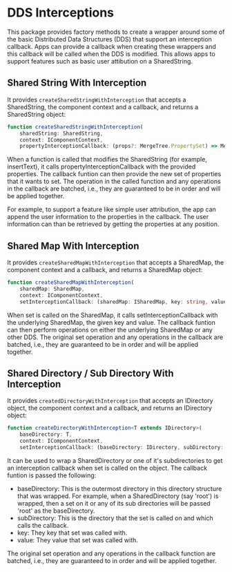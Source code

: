 # DDS Interceptions

This package provides factory methods to create a wrapper around some of the basic Distributed Data Structures (DDS) that support an interception callback. Apps can provide a callback when creating these wrappers and this callback will be called when the DDS is modified. This allows apps to support features such as basic user attibution on a SharedString.

## Shared String With Interception

It provides `createSharedStringWithInterception` that accepts a SharedString, the component context and a callback, and returns a SharedString object:
```typescript
function createSharedStringWithInterception(
    sharedString: SharedString,
    context: IComponentContext,
    propertyInterceptionCallback: (props?: MergeTree.PropertySet) => MergeTree.PropertySet): SharedString;
```

When a function is called that modifies the SharedString (for example, insertText), it calls propertyInterceptionCallback with the provided properties. The callback funtion can then provide the new set of properties that it wants to set. The operation in the called function and any operations in the callback are batched, i.e., they are guaranteed to be in order and will be applied together.

For example, to support a feature like simple user attribution, the app can append the user information to the properties in the callback. The user information can than be retrieved by getting the properties at any position.

## Shared Map With Interception

It provides `createSharedMapWithInterception` that accepts a SharedMap, the component context and a callback, and returns a SharedMap object:
```typescript
function createSharedMapWithInterception(
    sharedMap: SharedMap,
    context: IComponentContext,
    setInterceptionCallback: (sharedMap: ISharedMap, key: string, value: any) => void): SharedMap;
```

When set is called on the SharedMap, it calls setInterceptionCallback with the underlying SharedMap, the given key and value. The callback funtion can then perform operations on either the underlying SharedMap or any other DDS. The original set operation and any operations in the callback are batched, i.e., they are guaranteed to be in order and will be applied together.

## Shared Directory / Sub Directory With Interception

It provides `createdDirectoryWithInterception` that accepts an IDirectory object, the component context and a callback, and returns an IDirectory object:
```typescript
function createDirectoryWithInterception<T extends IDirectory>(
    baseDirectory: T,
    context: IComponentContext,
    setInterceptionCallback: (baseDirectory: IDirectory, subDirectory: IDirectory, key: string, value: any) => void): T;
```
It can be used to wrap a SharedDirectory or one of it's subdirectories to get an interception callback when set is called on the object. The callback funtion is passed the following:
- baseDirectory: This is the outermost directory in this directory structure that was wrapped. For example, when a SharedDirectory (say 'root') is wrapped, then a set on it or any of its sub directories will be passed 'root' as the baseDirectory.
- subDirectory: This is the directory that the set is called on and which calls the callback.
- key: They key that set was called with.
- value: They value that set was called with.

The original set operation and any operations in the callback function are batched, i.e., they are guaranteed to in order and will be applied together.
